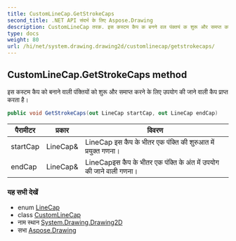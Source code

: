 ```yaml
---
title: CustomLineCap.GetStrokeCaps
second_title: .NET API संदर्भ के लिए Aspose.Drawing
description: CustomLineCap तरक. इस कस्टम कैप क बनने वल पंक्तयं क शुरू और समप्त करने के लए उपयग क जने वल कैप प्रप्त करत है
type: docs
weight: 80
url: /hi/net/system.drawing.drawing2d/customlinecap/getstrokecaps/
---
```

## CustomLineCap.GetStrokeCaps method

इस कस्टम कैप को बनाने वाली पंक्तियों को शुरू और समाप्त करने के लिए उपयोग की जाने वाली कैप प्राप्त करता है।

```csharp
public void GetStrokeCaps(out LineCap startCap, out LineCap endCap)
```

| पैरामीटर | प्रकार | विवरण |
| --- | --- | --- |
| startCap | LineCap& | LineCap इस कैप के भीतर एक पंक्ति की शुरुआत में प्रयुक्त गणना। |
| endCap | LineCap& | LineCapइस कैप के भीतर एक पंक्ति के अंत में उपयोग की जाने वाली गणना। |

### यह सभी देखें

* enum [LineCap](../../linecap/)
* class [CustomLineCap](../)
* नाम स्थान [System.Drawing.Drawing2D](../../customlinecap/)
* सभा [Aspose.Drawing](../../../)


